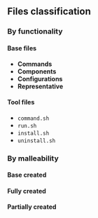 ## Files classification

### By functionality

#### Base files
- **Commands**
- **Components**
- **Configurations**
- **Representative**

#### Tool files
- `command.sh`
- `run.sh`
- `install.sh`
- `uninstall.sh`

### By malleability

#### Base created

#### Fully created

#### Partially created



